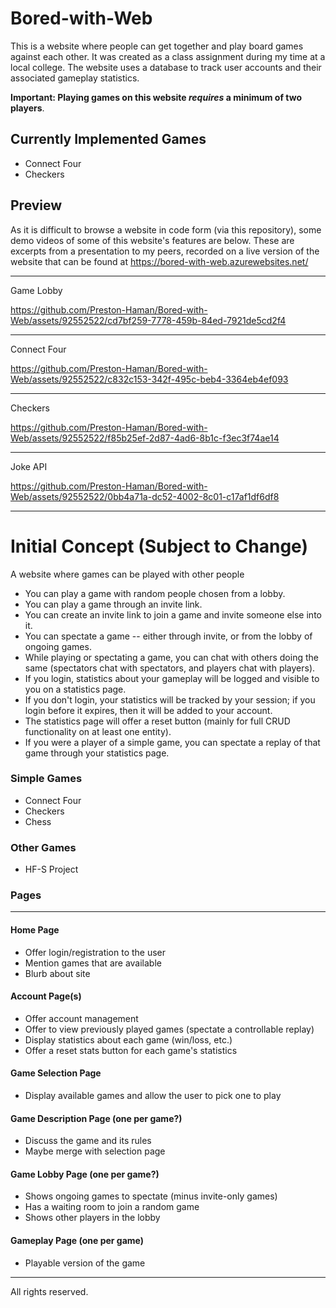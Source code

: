 # Bored-with-Web
This is a website where people can get together and play board games against each other. It was created as a class assignment during my time at a local college. The website uses a database to track user accounts and their associated gameplay statistics.

**Important: Playing games on this website *requires* a minimum of two players**.

## Currently Implemented Games
- Connect Four
- Checkers

## Preview
As it is difficult to browse a website in code form (via this repository), some demo videos of some of this website's features are below. These are excerpts from a presentation to my peers, recorded on a live version of the website that can be found at https://bored-with-web.azurewebsites.net/
___
Game Lobby

https://github.com/Preston-Haman/Bored-with-Web/assets/92552522/cd7bf259-7778-459b-84ed-7921de5cd2f4
___
Connect Four

https://github.com/Preston-Haman/Bored-with-Web/assets/92552522/c832c153-342f-495c-beb4-3364eb4ef093
___
Checkers

https://github.com/Preston-Haman/Bored-with-Web/assets/92552522/f85b25ef-2d87-4ad6-8b1c-f3ec3f74ae14
___
Joke API

https://github.com/Preston-Haman/Bored-with-Web/assets/92552522/0bb4a71a-dc52-4002-8c01-c17af1df6df8
___
# Initial Concept (Subject to Change)
A website where games can be played with other people

- You can play a game with random people chosen from a lobby.
- You can play a game through an invite link.
- You can create an invite link to join a game and invite someone else into it.
- You can spectate a game -- either through invite, or from the lobby of ongoing games.
- While playing or spectating a game, you can chat with others doing the same (spectators chat with spectators, and players chat with players).
- If you login, statistics about your gameplay will be logged and visible to you on a statistics page.
- If you don't login, your statistics will be tracked by your session; if you login before it expires, then it will be added to your account.
- The statistics page will offer a reset button (mainly for full CRUD functionality on at least one entity).
- If you were a player of a simple game, you can spectate a replay of that game through your statistics page.


### Simple Games
- Connect Four
- Checkers
- Chess

### Other Games
- HF-S Project

### Pages
____
#### Home Page
- Offer login/registration to the user
- Mention games that are available
- Blurb about site

#### Account Page(s)
- Offer account management
- Offer to view previously played games (spectate a controllable replay)
- Display statistics about each game (win/loss, etc.)
- Offer a reset stats button for each game's statistics

#### Game Selection Page
- Display available games and allow the user to pick one to play

#### Game Description Page (one per game?)
- Discuss the game and its rules
- Maybe merge with selection page

#### Game Lobby Page (one per game?)
- Shows ongoing games to spectate (minus invite-only games)
- Has a waiting room to join a random game
- Shows other players in the lobby

#### Gameplay Page (one per game)
- Playable version of the game

____
All rights reserved.
